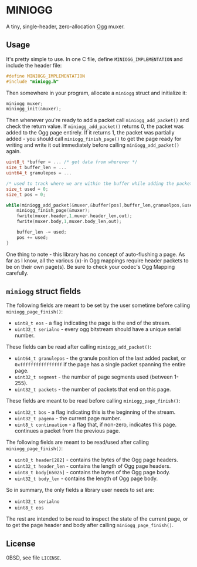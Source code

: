 # MINIOGG

A tiny, single-header, zero-allocation [Ogg](https://xiph.org/ogg/) muxer.

## Usage

It's pretty simple to use. In one C file, define `MINIOGG_IMPLEMENTATION`
and include the header file:

```c
#define MINIOGG_IMPLEMENTATION
#include "miniogg.h"
```

Then somewhere in your program, allocate a `miniogg` struct
and initialize it:

```c
miniogg muxer;
miniogg_init(&muxer);
```

Then whenever you're ready to add a packet call `miniogg_add_packet()` and
check the return value. If `miniogg_add_packet()` returns 0, the packet
was added to the Ogg page entirely. If it returns 1, the packet was
partially added - you should call `miniogg_finish_page()` to get the page
ready for writing and write it out immediately before calling `miniogg_add_packet()`
again.

```c
uint8_t *buffer = ... /* get data from wherever */
size_t buffer_len = ...
uint64_t granulepos = ...

/* used to track where we are within the buffer while adding the packet */
size_t used = 0;
size_t pos = 0;

while(miniogg_add_packet(&muxer,&buffer[pos],buffer_len,granuelpos,&used)) {
    miniogg_finish_page(&muxer);
    fwrite(muxer.header,1,muxer.header_len,out);
    fwrite(muxer.body,1,muxer.body_len,out);

    buffer_len -= used;
    pos += used;
}
```

One thing to note - this library has no concept of auto-flushing a page.
As far as I know, all the various (x)-in Ogg mappings require header packets
to be on their own page(s). Be sure to check your codec's Ogg Mapping carefully.

## `miniogg` struct fields

The following fields are meant to be set by the user sometime before
calling `miniogg_page_finish()`:

* `uint8_t eos` - a flag indicating the page is the end of the stream.
* `uint32_t serialno` - every ogg bitstream should have a unique serial number.

These fields can be read after calling `miniogg_add_packet()`:

* `uint64_t granulepos` - the granule position of the last added packet,
or `0xffffffffffffffff` if the page has a single packet spanning the entire page.
* `uint32_t segment` - the number of page segments used (between 1-255).
* `uint32_t packets` - the number of packets that end on this page.

These fields are meant to be read before calling `miniogg_page_finish()`:

* `uint32_t bos` - a flag indicating this is the beginning of the stream.
* `uint32_t pageno` - the current page number.
* `uint8_t continuation` - a flag that, if non-zero, indicates this page.
continues a packet from the previous page.

The following fields are meant to be read/used after calling `miniogg_page_finish()`:

* `uint8_t header[282]` - contains the bytes of the Ogg page headers.
* `uint32_t header_len` - contains the length of Ogg page headers.
* `uint8_t body[65025]` - contains the bytes of the Ogg page body.
* `uint32_t body_len` - contains the length of Ogg page body.

So in summary, the only fields a library user needs to set are:

* `uint32_t serialno`
* `uint8_t eos`

The rest are intended to be read to inspect the state of the current page,
or to get the page header and body after calling `miniogg_page_finish()`.

## License

0BSD, see file `LICENSE`.

